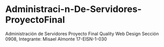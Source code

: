 # Administraci-n-De-Servidores-ProyectoFinal
Administración de Servidores Proyecto Final Quality Web Design Sección 0908,  Integrante: Misael Almonte 17-EISN-1-030

